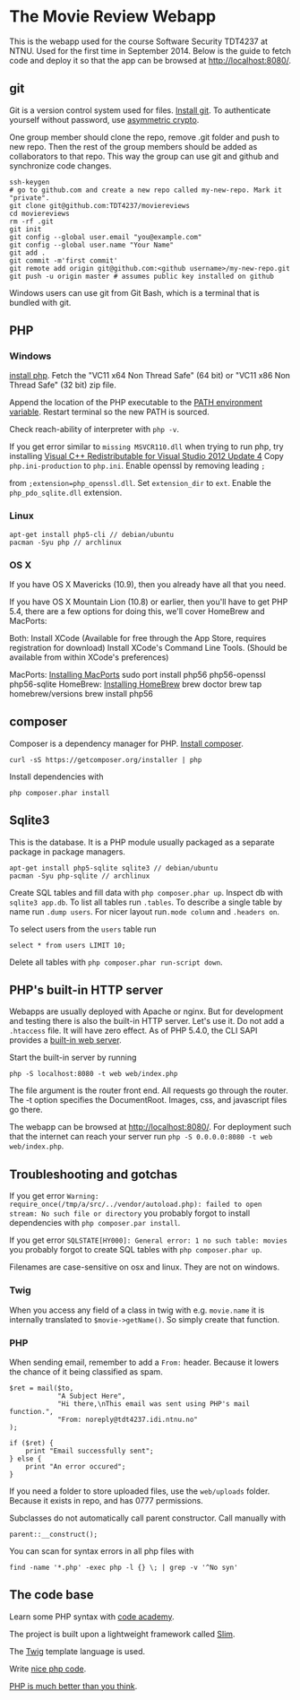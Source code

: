 
# The Movie Review Webapp

This is the webapp used for the course Software Security TDT4237
at NTNU. Used for the first time in September 2014.
Below is the guide to fetch code and deploy it so that the app
can be browsed at [http://localhost:8080/](http://localhost:8080/).

## git

Git is a version control system used for files.
[Install git](http://git-scm.com/download).
To authenticate yourself without password, 
use [asymmetric crypto](https://help.github.com/articles/generating-ssh-keys).

One group member should clone the repo, remove .git folder and push to new repo.
Then the rest of the group members
should be added as collaborators to that repo. This way the group
can use git and github and synchronize code changes.

    ssh-keygen
    # go to github.com and create a new repo called my-new-repo. Mark it "private".
    git clone git@github.com:TDT4237/moviereviews 
    cd moviereviews
    rm -rf .git
    git init
    git config --global user.email "you@example.com"
    git config --global user.name "Your Name"
    git add .
    git commit -m'first commit'
    git remote add origin git@github.com:<github username>/my-new-repo.git
    git push -u origin master # assumes public key installed on github

Windows users can use git from Git Bash, which is a terminal that
is bundled with git.

## PHP

### Windows

[install php](http://windows.php.net/download/).
Fetch the "VC11 x64 Non Thread Safe" (64 bit) or
"VC11 x86 Non Thread Safe" (32 bit) zip file.

Append the location of the PHP executable to the
[PATH environment variable](https://stackoverflow.com/questions/17727436/how-to-properly-set-php-environment-variable-to-run-commands-in-git-bash).
Restart terminal so the new PATH is sourced.

Check reach-ability of interpreter with `php -v`.

If you get error similar to `missing MSVCR110.dll` when trying to run php, try installing
[Visual C++ Redistributable for Visual Studio 2012 Update 4](http://www.microsoft.com/en-us/download/details.aspx?id=30679)
Copy `php.ini-production` to `php.ini`. Enable openssl by removing leading `;`

from `;extension=php_openssl.dll`. Set `extension_dir` to `ext`.
Enable the `php_pdo_sqlite.dll` extension.

### Linux

    apt-get install php5-cli // debian/ubuntu
    pacman -Syu php // archlinux

### OS X
If you have OS X Mavericks (10.9), then you already have all that you need.

If you have OS X Mountain Lion (10.8) or earlier, then you'll have to get PHP 5.4,
there are a few options for doing this, we'll cover HomeBrew and MacPorts:

Both:
    Install XCode (Available for free through the App Store, requires registration for download)
    Install XCode's Command Line Tools. (Should be available from within XCode's preferences)

MacPorts:
    [Installing MacPorts](https://www.macports.org/install.php)
	sudo port install php56 php56-openssl php56-sqlite
HomeBrew:
    [Installing HomeBrew](http://brew.sh)
	brew doctor
	brew tap homebrew/versions
	brew install php56

## composer

Composer is a dependency manager for PHP.
[Install composer](https://getcomposer.org/doc/00-intro.md).

    curl -sS https://getcomposer.org/installer | php

Install dependencies with

    php composer.phar install

## Sqlite3

This is the database. It is a PHP module usually packaged as a separate
package in package managers.

    apt-get install php5-sqlite sqlite3 // debian/ubuntu
    pacman -Syu php-sqlite // archlinux

Create SQL tables and fill data with `php composer.phar up`.
Inspect db with `sqlite3 app.db`.
To list all tables run `.tables`. To describe a single table by name run
 `.dump users`. For nicer layout run`.mode column` and `.headers on`.

To select users from the `users` table run

    select * from users LIMIT 10;

Delete all tables with `php composer.phar run-script down`.

## PHP's built-in HTTP server

Webapps are usually deployed with Apache or nginx. But for development
and testing there is also the built-in HTTP server. Let's use it.
Do not add a `.htaccess` file. It will have zero effect.
As of PHP 5.4.0, the CLI SAPI provides a 
[built-in web server](http://php.net/manual/en/features.commandline.webserver.php).

Start the built-in server by running

    php -S localhost:8080 -t web web/index.php

The file argument is the router front end. All requests go through
the router. The -t option specifies the
DocumentRoot. Images, css, and javascript files go there.

The webapp can be browsed at [http://localhost:8080/](http://localhost:8080/).
For deployment such that the internet can reach your server run
`php -S 0.0.0.0:8080 -t web web/index.php`.

## Troubleshooting and gotchas

If you get error 
`Warning: require_once(/tmp/a/src/../vendor/autoload.php): failed to open stream: No such file or directory`
you probably forgot to install dependencies with `php composer.par install`.

If you get error
`SQLSTATE[HY000]: General error: 1 no such table: movies`
you probably forgot to create SQL tables with `php composer.phar up`.

Filenames are case-sensitive on osx and linux. They are not on windows.

### Twig

When you access any field of a class in twig with e.g. `movie.name` it is internally
translated to `$movie->getName()`. So simply create that function.

### PHP

When sending email, remember to add a `From:` header. Because it lowers
the chance of it being classified as spam.

    $ret = mail($to,
                "A Subject Here",
                "Hi there,\nThis email was sent using PHP's mail function.",
                "From: noreply@tdt4237.idi.ntnu.no"
    );

    if ($ret) {
        print "Email successfully sent";
    } else {
        print "An error occured";
    }

If you need a folder to store uploaded files, use the `web/uploads` folder.
Because it exists in repo, and has 0777 permissions.

Subclasses do not automatically call parent constructor. Call manually with

    parent::__construct();

You can scan for syntax errors in all php files with

    find -name '*.php' -exec php -l {} \; | grep -v '^No syn'

## The code base

Learn some PHP syntax with [code academy](http://www.codecademy.com/en/tracks/php).

The project is built upon a lightweight framework called
[Slim](http://docs.slimframework.com/).

The
[Twig](http://twig.sensiolabs.org/doc/templates.html)
template language is used.

Write [nice php code](http://www.phptherightway.com/).

[PHP is much better than you think](http://fabien.potencier.org/article/64/php-is-much-better-than-you-think).
